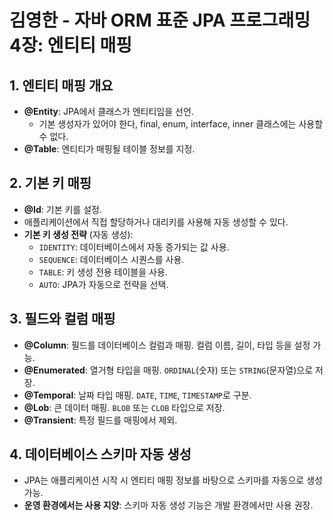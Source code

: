 # 김영한 - 자바 ORM 표준 JPA 프로그래밍 4장: 엔티티 매핑

## 1. 엔티티 매핑 개요
- **@Entity**: JPA에서 클래스가 엔티티임을 선언.
  - 기본 생성자가 있어야 한다, final, enum, interface, inner 클래스에는 사용할 수 없다.
- **@Table**: 엔티티가 매핑될 테이블 정보를 지정.

## 2. 기본 키 매핑
- **@Id**: 기본 키를 설정.
- 애플리케이션에서 직접 할당하거나 대리키를 사용해 자동 생성할 수 있다.
- **기본 키 생성 전략** (자동 생성):
  - `IDENTITY`: 데이터베이스에서 자동 증가되는 값 사용.
  - `SEQUENCE`: 데이터베이스 시퀀스를 사용.
  - `TABLE`: 키 생성 전용 테이블을 사용.
  - `AUTO`: JPA가 자동으로 전략을 선택.

## 3. 필드와 컬럼 매핑
- **@Column**: 필드를 데이터베이스 컬럼과 매핑. 컬럼 이름, 길이, 타입 등을 설정 가능.
- **@Enumerated**: 열거형 타입을 매핑. `ORDINAL`(숫자) 또는 `STRING`(문자열)으로 저장.
- **@Temporal**: 날짜 타입 매핑. `DATE`, `TIME`, `TIMESTAMP`로 구분.
- **@Lob**: 큰 데이터 매핑. `BLOB` 또는 `CLOB` 타입으로 저장.
- **@Transient**: 특정 필드를 매핑에서 제외.

## 4. 데이터베이스 스키마 자동 생성
- JPA는 애플리케이션 시작 시 엔티티 매핑 정보를 바탕으로 스키마를 자동으로 생성 가능.
- **운영 환경에서는 사용 지양**: 스키마 자동 생성 기능은 개발 환경에서만 사용 권장.

